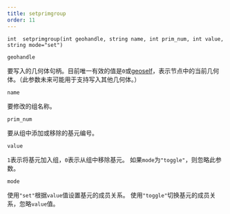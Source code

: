 ```yaml
---
title: setprimgroup
order: 11
---
```


`int  setprimgroup(int geohandle, string name, int prim_num, int value, string mode="set")`

`geohandle`

要写入的几何体句柄。目前唯一有效的值是`0`或[geoself](geoself.html "返回当前几何体的句柄")，表示节点中的当前几何体。（此参数未来可能用于支持写入其他几何体。）

`name`

要修改的组名称。

`prim_num`

要从组中添加或移除的基元编号。

`value`

`1`表示将基元加入组，`0`表示从组中移除基元。
如果`mode`为`"toggle"`，则忽略此参数。

`mode`

使用`"set"`根据`value`值设置基元的成员关系。
使用`"toggle"`切换基元的成员关系，忽略`value`值。
